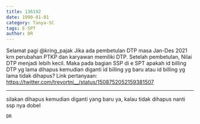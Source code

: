```yaml
---
title: 136192
date: 1990-01-01
category: Tanya-SC
tags: E-SPT
author: DR
---
```


Selamat pagi @kring_pajak Jika ada pembetulan DTP masa Jan-Des 2021 krn perubahan PTKP dan karyawan memiliki DTP. Setelah pembetulan, Nilai DTP menjadi lebih kecil. Maka pada bagian SSP di e SPT apakah id billing DTP yg lama dihapus kemudian diganti id billing yg baru atau id billing yg lama tidak dihapus? Link pertanyaan: https://twitter.com/trevortni__/status/1508752052159381507

---

silakan dihapus kemudian diganti yang baru ya, kalau tidak dihapus nanti ssp nya dobel

`DR`
